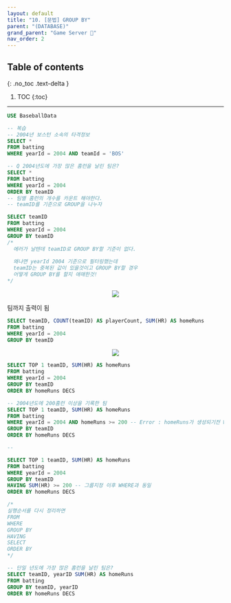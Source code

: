```yaml
---
layout: default
title: "10. [문법] GROUP BY"
parent: "(DATABASE)"
grand_parent: "Game Server 👾"
nav_order: 2
---
```


## Table of contents
{: .no_toc .text-delta }

1. TOC
{:toc}

---

```sql
USE BaseballData

-- 복습
-- 2004년 보스턴 소속의 타격정보
SELECT *
FROM batting
WHERE yearId = 2004 AND teamId = 'BOS'

-- Q 2004년도에 가장 많은 홈런을 날린 팀은?
SELECT *
FROM batting
WHERE yearId = 2004
ORDER BY teamID
-- 팀별 홈런의 개수를 카운트 해야한다.
-- teamID를 기준으로 GROUP을 나누자
```

```sql
SELECT teamID   
FROM batting
WHERE yearId = 2004
GROUP BY teamID
/*
  에러가 날텐데 teamID로 GROUP BY할 기준이 없다.
  
  왜냐면 yearId 2004 기준으로 필터링했는데
  teamID는 중복된 값이 있을것이고 GROUP BY할 경우
  어떻게 GROUP BY를 할지 애매한것!
*/
```

<p align="center">
  <img src="https://taehyungs-programming-blog.github.io/blog/assets/images/database/basic-10-1.png"/>
</p>


팀까지 출력이 됨

```sql
SELECT teamID, COUNT(teamID) AS playerCount, SUM(HR) AS homeRuns
FROM batting
WHERE yearId = 2004
GROUP BY teamID
```

<p align="center">
  <img src="https://taehyungs-programming-blog.github.io/blog/assets/images/database/basic-10-2.png"/>
</p>

```sql
SELECT TOP 1 teamID, SUM(HR) AS homeRuns
FROM batting
WHERE yearId = 2004
GROUP BY teamID
ORDER BY homeRuns DECS
```

```sql
-- 2004년도에 200홈런 이상을 기록한 팀
SELECT TOP 1 teamID, SUM(HR) AS homeRuns
FROM batting
WHERE yearId = 2004 AND homeRuns >= 200 -- Error : homeRuns가 생성되기전 WHERE가 호출됨
GROUP BY teamID
ORDER BY homeRuns DECS

--

SELECT TOP 1 teamID, SUM(HR) AS homeRuns
FROM batting
WHERE yearId = 2004
GROUP BY teamID
HAVING SUM(HR) >= 200 -- 그룹지정 이후 WHERE과 동일
ORDER BY homeRuns DECS

/*
실행순서를 다시 정리하면
FROM
WHERE
GROUP BY
HAVING
SELECT
ORDER BY
*/
```

```sql
-- 단일 년도에 가장 많은 홈런을 날린 팀은?
SELECT teamID, yearID SUM(HR) AS homeRuns
FROM batting
GROUP BY teamID, yearID
ORDER BY homeRuns DECS
```